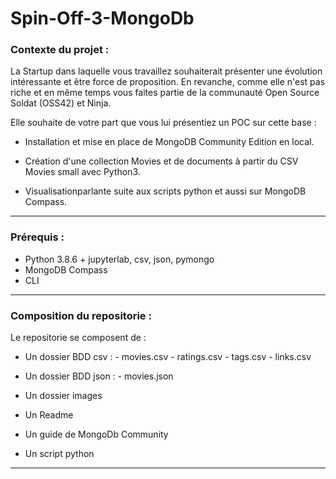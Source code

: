 # Spin-Off-3-MongoDb

### Contexte du projet :

La Startup dans laquelle vous travaillez souhaiterait présenter une évolution intéressante et être force de proposition. En revanche, comme elle n'est pas riche et en même temps vous faites partie de la communauté Open Source Soldat (OSS42) et Ninja.

Elle souhaite de votre part que vous lui présentiez un POC sur cette base :
    
   - Installation et mise en place de MongoDB Community Edition en local.
    
   - Création d'une collection Movies et de documents à partir du CSV Movies small avec Python3.
    
   - Visualisationparlante suite aux scripts python et aussi sur MongoDB Compass.
   
-------------------------

### Prérequis : 

- Python 3.8.6 + jupyterlab, csv, json, pymongo
- MongoDB Compass 
- CLI

-------------------------

### Composition du repositorie :

Le repositorie se composent de :

   - Un dossier BDD csv :
                           - movies.csv
                           - ratings.csv
                           - tags.csv
                           - links.csv
    
   - Un dossier BDD json :
                           - movies.json
       
    
   - Un dossier images
   
   - Un Readme
   
   - Un guide de MongoDb Community
   
   - Un script python
-------------------------